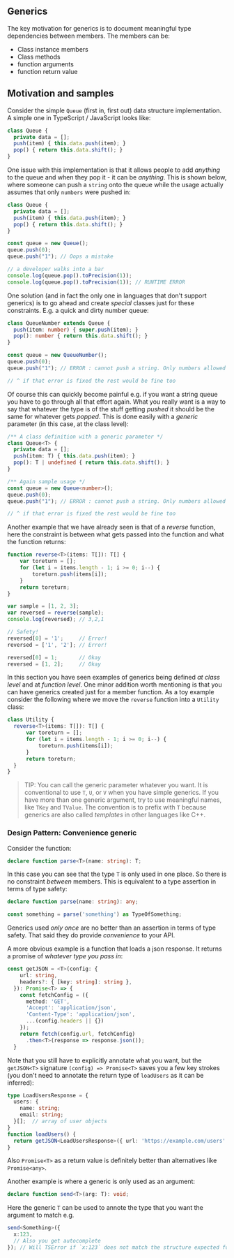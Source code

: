 ## Generics

The key motivation for generics is to document meaningful type dependencies between members. The members can be:

* Class instance members
* Class methods
* function arguments
* function return value

## Motivation and samples

Consider the simple `Queue` (first in, first out) data structure implementation. A simple one in TypeScript / JavaScript looks like:

```ts
class Queue {
  private data = [];
  push(item) { this.data.push(item); }
  pop() { return this.data.shift(); }
}
```

One issue with this implementation is that it allows people to add *anything* to the queue and when they pop it - it can be *anything*. This is shown below, where someone can push a `string` onto the queue while the usage actually assumes that only `numbers` were pushed in:

```ts
class Queue {
  private data = [];
  push(item) { this.data.push(item); }
  pop() { return this.data.shift(); }
}

const queue = new Queue();
queue.push(0);
queue.push("1"); // Oops a mistake

// a developer walks into a bar
console.log(queue.pop().toPrecision(1));
console.log(queue.pop().toPrecision(1)); // RUNTIME ERROR
```

One solution (and in fact the only one in languages that don't support generics) is to go ahead and create *special* classes just for these constraints. E.g. a quick and dirty number queue:

```ts
class QueueNumber extends Queue {
  push(item: number) { super.push(item); }
  pop(): number { return this.data.shift(); }
}

const queue = new QueueNumber();
queue.push(0);
queue.push("1"); // ERROR : cannot push a string. Only numbers allowed

// ^ if that error is fixed the rest would be fine too
```

Of course this can quickly become painful e.g. if you want a string queue you have to go through all that effort again. What you really want is a way to say that whatever the type is of the stuff getting *pushed* it should be the same for whatever gets *popped*. This is done easily with a *generic* parameter (in this case, at the class level):

```ts
/** A class definition with a generic parameter */
class Queue<T> {
  private data = [];
  push(item: T) { this.data.push(item); }
  pop(): T | undefined { return this.data.shift(); }
}

/** Again sample usage */
const queue = new Queue<number>();
queue.push(0);
queue.push("1"); // ERROR : cannot push a string. Only numbers allowed

// ^ if that error is fixed the rest would be fine too
```

Another example that we have already seen is that of a *reverse* function, here the constraint is between what gets passed into the function and what the function returns:

```ts
function reverse<T>(items: T[]): T[] {
    var toreturn = [];
    for (let i = items.length - 1; i >= 0; i--) {
        toreturn.push(items[i]);
    }
    return toreturn;
}

var sample = [1, 2, 3];
var reversed = reverse(sample);
console.log(reversed); // 3,2,1

// Safety!
reversed[0] = '1';     // Error!
reversed = ['1', '2']; // Error!

reversed[0] = 1;       // Okay
reversed = [1, 2];     // Okay
```

In this section you have seen examples of generics being defined *at class level* and at *function level*. One minor addition worth mentioning is that you can have generics created just for a member function. As a toy example consider the following where we move the `reverse` function into a `Utility` class:

```ts
class Utility {
  reverse<T>(items: T[]): T[] {
      var toreturn = [];
      for (let i = items.length - 1; i >= 0; i--) {
          toreturn.push(items[i]);
      }
      return toreturn;
  }
}
```

> TIP: You can call the generic parameter whatever you want. It is conventional to use `T`, `U`, or `V` when you have simple generics. If you have more than one generic argument, try to use meaningful names, like `TKey` and `TValue`. The convention is to prefix with `T` because generics are also called *templates* in other languages like C++.


### Design Pattern: Convenience generic

Consider the function: 

```ts
declare function parse<T>(name: string): T;
```

In this case you can see that the type `T` is only used in one place. So there is no constraint *between* members. This is equivalent to a type assertion in terms of type safety:

```ts
declare function parse(name: string): any;

const something = parse('something') as TypeOfSomething;
```

Generics used *only once* are no better than an assertion in terms of type safety. That said they do provide *convenience* to your API.

A more obvious example is a function that loads a json response. It returns a promise of *whatever type you pass in*:
```ts
const getJSON = <T>(config: {
    url: string,
    headers?: { [key: string]: string },
  }): Promise<T> => {
    const fetchConfig = ({
      method: 'GET',
      'Accept': 'application/json',
      'Content-Type': 'application/json',
      ...(config.headers || {})
    });
    return fetch(config.url, fetchConfig)
      .then<T>(response => response.json());
  }
```

Note that you still have to explicitly annotate what you want, but the `getJSON<T>` signature `(config) => Promise<T>` saves you a few key strokes (you don't need to annotate the return type of `loadUsers` as it can be inferred):

```ts
type LoadUsersResponse = {
  users: {
    name: string;
    email: string;
  }[];  // array of user objects
}
function loadUsers() {
  return getJSON<LoadUsersResponse>({ url: 'https://example.com/users' });
}
```

Also `Promise<T>` as a return value is definitely better than alternatives like `Promise<any>`.

Another example is where a generic is only used as an argument: 

```ts
declare function send<T>(arg: T): void;
```

Here the generic `T` can be used to annote the type that you want the argument to match e.g. 

```ts
send<Something>({
  x:123,
  // Also you get autocomplete  
}); // Will TSError if `x:123` does not match the structure expected for Something

```

